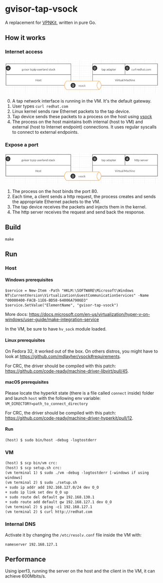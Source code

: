 # gvisor-tap-vsock 

A replacement for [VPNKit](https://github.com/moby/vpnkit), written in pure Go.

## How it works

### Internet access

![schema](./doc/curl.png)

0. A tap network interface is running in the VM. It's the default gateway.
1. User types `curl redhat.com`
2. Linux kernel sends raw Ethernet packets to the tap device.
3. Tap device sends these packets to a process on the host using [vsock](https://wiki.qemu.org/Features/VirtioVsock)
4. The process on the host maintains both internal (host to VM) and external (host to Internet endpoint) connections. It uses regular syscalls to connect to external endpoints. 

### Expose a port

![schema](./doc/http.png)

1. The process on the host binds the port 80. 
2. Each time, a client sends a http request, the process creates and sends the appropriate Ethernet packets to the VM.
3. The tap device receives the packets and injects them in the kernel.
4. The http server receives the request and send back the response.

## Build

```
make
```

## Run

### Host

#### Windows prerequisites

```
$service = New-Item -Path "HKLM:\SOFTWARE\Microsoft\Windows NT\CurrentVersion\Virtualization\GuestCommunicationServices" -Name "00000400-FACB-11E6-BD58-64006A7986D3"
$service.SetValue("ElementName", "gvisor-tap-vsock")
```

More docs: https://docs.microsoft.com/en-us/virtualization/hyper-v-on-windows/user-guide/make-integration-service

In the VM, be sure to have `hv_sock` module loaded.

#### Linux prerequisites

On Fedora 32, it worked out of the box. On others distros, you might have to look at https://github.com/mdlayher/vsock#requirements.

For CRC, the driver should be compiled with this patch: https://github.com/code-ready/machine-driver-libvirt/pull/45.

#### macOS prerequisites

Please locate the hyperkit state (there is a file called `connect` inside) folder and launch `host` with the following env variable:
`VM_DIRECTORY=path_to_connect_directory`

For CRC, the driver should be compiled with this patch: https://github.com/code-ready/machine-driver-hyperkit/pull/12.

#### Run

```
(host) $ sudo bin/host -debug -logtostderr
```

### VM

```
(host) $ scp bin/vm crc:
(host) $ scp setup.sh crc:
(vm terminal 1) $ sudo ./vm -debug -logtostderr [-windows if using windows]
(vm terminal 2) $ sudo ./setup.sh
+ sudo ip addr add 192.168.127.0/24 dev O_O
+ sudo ip link set dev O_O up
+ sudo route del default gw 192.168.130.1
+ sudo route add default gw 192.168.127.1 dev O_O
(vm terminal 2) $ ping -c1 192.168.127.1
(vm terminal 2) $ curl http://redhat.com
```

### Internal DNS

Activate it by changing the `/etc/resolv.conf` file inside the VM with:
```
nameserver 192.168.127.1
```


## Performance

Using iperf3, running the server on the host and the client in the VM, it can achieve 600Mbits/s.
